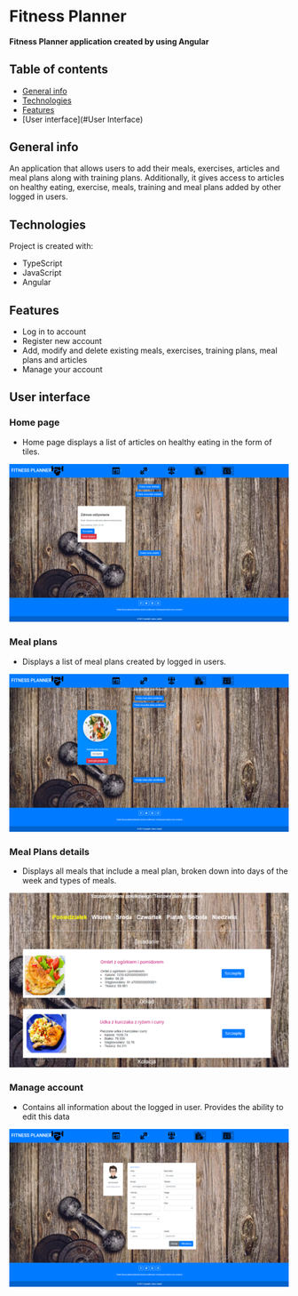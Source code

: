 # Fitness Planner
#### Fitness Planner application created by using Angular

## Table of contents
* [General info](#general-info)
* [Technologies](#technologies)
* [Features](#Features)
* [User interface](#User Interface)

## General info
An application that allows users to add their meals, exercises, articles and meal plans along with training plans. Additionally, it gives access to articles on healthy eating, exercise, meals, training and meal plans added by other logged in users.

## Technologies
Project is created with:
* TypeScript
* JavaScript
* Angular

## Features
* Log in to account
* Register new account
* Add, modify and delete existing meals, exercises, training plans, meal plans and articles
* Manage your account

## User interface

### Home page
* Home page displays a list of articles on healthy eating in the form of tiles.
<img src = "https://github.com/lukaszj9800/fitness-planner-ui/blob/main/images/main_page.png" />

### Meal plans
* Displays a list of meal plans created by logged in users.
<img src = "https://github.com/lukaszj9800/fitness-planner-ui/blob/main/images/meal_plans.png" />

### Meal Plans details
* Displays all meals that include a meal plan, broken down into days of the week and types of meals.
<img src = "https://github.com/lukaszj9800/fitness-planner-ui/blob/main/images/meal_plan_details.png" />

### Manage account
* Contains all information about the logged in user. Provides the ability to edit this data
<img src = "https://github.com/lukaszj9800/fitness-planner-ui/blob/main/images/acount_manage.png" />




